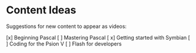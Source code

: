# Content Ideas

Suggestions for new content to appear as videos:

[x] Beginning Pascal
[ ] Mastering Pascal
[ x] Getting started with Symbian
[ ] Coding for the Psion V
[ ] Flash for developers
